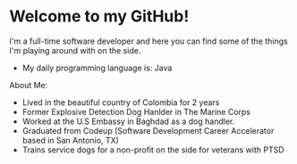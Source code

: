 # Welcome to my GitHub!

I'm a full-time software developer and here you can find some of the things I'm playing around with on the side.

- My daily programming language is: Java

About Me:

- Lived in the beautiful country of Colombia for 2 years
- Former Explosive Detection Dog Hanlder in The Marine Corps
- Worked at the U.S Embassy in Baghdad as a dog handler.
- Graduated from Codeup (Software Development Career Accelerator based in San Antonio, TX)
- Trains service dogs for a non-profit on the side for veterans with PTSD



